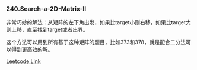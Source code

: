 ### 240.Search-a-2D-Matrix-II
非常巧妙的解法：从矩阵的左下角出发，如果比target小则右移，如果比target大则上移，直至找到target或者出界。

这个方法可以用到所有基于这种矩阵的题目，比如373和378，就是配合二分法可以得到更高效的解。


[Leetcode Link](https://leetcode.com/problems/search-a-2d-matrix-ii)